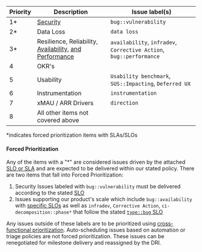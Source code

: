 | Priority | Description | Issue label(s) |
| ------ | ------ | ------ |
| 1* | <a href="/handbook/security/engaging-with-security/#severity-and-priority-labels-on-security-issues">Security</a> | `bug::vulnerability` |
| 2* | Data Loss | `data loss` |
| 3* | Resilience, Reliability, <a href="/handbook/engineering/performance/index.html#availability">Availability</a>, <a href="/handbook/engineering/workflow/#infradev">and Performance</a>| `availability`, `infradev`, `Corrective Action`, `bug::performance` |
| 4 | OKR's| |
| 5 | Usability | `Usability benchmark`, `SUS::Impacting`, `Deferred UX` |
| 6 | Instrumentation | `instrumentation` |
| 7 | xMAU / ARR Drivers | `direction` |
| 8 | All other items not covered above | |

*indicates forced prioritization items with SLAs/SLOs

#### Forced Prioritization

Any of the items with a "*" are considered issues driven by the attached [SLO or SLA](/handbook/engineering/infrastructure/engineering-productivity/issue-triage/#severity) and are expected to be delivered within our stated policy. There are two items that fall into Forced Prioritization:

1. Security Issues labeled with `bug::vulnerability` must be delivered according to the stated [SLO](/handbook/security/engaging-with-security/#severity-and-priority-labels-on-security-issues)
1. Issues supporting our product's scale which include `bug::availability` with [specific SLOs](/handbook/engineering/infrastructure/engineering-productivity/issue-triage/#availability) as well as `infradev`, `Corrective Action`, `ci-decomposition::phase*` that follow the stated [`type::bug` SLO](/handbook/engineering/infrastructure/engineering-productivity/issue-triage/#severity-slos)

Any issues outside of these labels are to be prioritized using [cross-functional prioritization](/handbook/product/product-processes/cross-functional-prioritization/). Auto-scheduling issues based on automation or triage policies are not forced prioritization. These issues can be renegotiated for milestone delivery and reassigned by the DRI.
